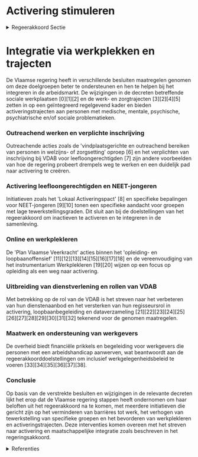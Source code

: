 # Activering stimuleren

<details>
        <summary>Regeerakkoord Sectie </summary>
        <p>1.3 Activering stimuleren We proberen zoveel als mogelijk in contact te komen met inactieven – al dan niet uitkerings-gerechtigd – die omwille van taal-, culturele, huishoudelijke en/of andere redenen zich niet op de arbeidsmarkt begeven. Met het oog op active-ring en op maatschappelijke integratie werken we de drempels weg die hen er van weerhouden aan het werk te gaan, en dit door het aanbieden van een realistisch loopbaanperspectief en het zicht-baar maken van hun competenties. Werk is dé sleutel tot integratie en participatie. Men bouwt een sociaal netwerk uit en levert een bijdrage aan de samenleving. We hebben ook bijzondere aandacht voor vrouwen met een migratieachtergrond, een groep van wie de tewerkstellingsgraad bijzonder laag is. De VDAB werkt hiervoor een aangepaste strategie uit. Ook andere vrouwen in een kwetsbare situatie worden in dit kader niet vergeten. De streefcijfers ondersteunen het diversiteits-beleid van de Vlaamse overheid. Waar nodig zullen bijkomende maatregelen genomen worden. De vele geslaagde voorbeelden van harmonieus samenleven (bv. op de werkvloer, in de vrijetijds-besteding, maar ook in dagdagelijkse zaken) willen we sterker onder de aandacht brengen. De Vlaamse overheid bundelt daarom goede praktijken en stelt deze ter beschikking van lokale besturen en middenveld. Versnippering in over-heidsondersteuning gaan we tegen, maar we geven kansen aan nieuwe veelbelovende initiatieven. We streven naar meetbare impact. </p>
        </details> 

# Integratie via werkplekken en trajecten
De Vlaamse regering heeft in verschillende besluiten maatregelen genomen om deze doelgroepen beter te ondersteunen en hen te helpen bij het integreren in de arbeidsmarkt. De wijzigingen in de decreten betreffende sociale werkplaatsen \[0\]\[1\]\[2\] en de werk- en zorgtrajecten \[3\]\[2\]\[4\]\[5\] zetten in op een geïntegreerd regelgevend kader en bieden activeringstrajecten aan personen met medische, mentale, psychische, psychiatrische en/of sociale problematieken.

### Outreachend werken en verplichte inschrijving
Outreachende acties zoals de 'vindplaatsgerichte en outreachend bereiken van personen in welzijns- of zorgsetting' oproep \[6\] en het verplichten van inschrijving bij VDAB voor leefloongerechtigden \[7\] zijn andere voorbeelden van hoe de regering probeert drempels weg te werken en een duidelijk pad naar activering te creëren.

### Activering leefloongerechtigden en NEET-jongeren
Initiatieven zoals het 'Lokaal Activeringspact' \[8\] en specifieke bepalingen voor NEET-jongeren \[9\]\[10\] tonen een specifieke aandacht voor groepen met lage tewerkstellingsgraden. Dit sluit aan bij de doelstellingen van het regeerakkoord om inactieven te activeren en te integreren in de samenleving.

### Online en werkplekleren
De 'Plan Vlaamse Veerkracht' acties binnen het 'opleiding- en loopbaanoffensief' \[11\]\[12\]\[13\]\[14\]\[15\]\[16\]\[17\]\[18\] en de vereenvoudiging van het instrumentarium Werkplekleren \[19\]\[20\] wijzen op een focus op opleiding als een weg naar activering.

### Uitbreiding van dienstverlening en rollen van VDAB
Met betrekking op de rol van de VDAB is het streven naar het verbeteren van hun dienstenaanbod en het versterken van hun regisseursrol in activering, loopbaanbegeleiding en dataverzameling \[21\]\[22\]\[23\]\[24\]\[25\]\[26\]\[27\]\[28\]\[29\]\[30\]\[31\]\[32\] tekenend voor de genomen maatregelen.

### Maatwerk en ondersteuning van werkgevers
De overheid biedt financiële prikkels en begeleiding voor werkgevers die personen met een arbeidshandicap aanwerven, wat beantwoordt aan de regeerakkoorddoelstellingen om inclusief werkgelegenheidsbeleid te voeren \[33\]\[34\]\[35\]\[36\]\[37\]\[38\].

### Conclusie
Op basis van de verstrekte besluiten en wijzigingen in de relevante decreten lijkt het erop dat de Vlaamse regering stappen heeft ondernomen om haar beloften uit het regeerakkoord na te komen, met meerdere initiatieven die gericht zijn op het verminderen van barrières tot werk, het verhogen van tewerkstelling van specifieke groepen en het bevorderen van werkplekleren en activeringstrajecten. Deze interventies komen overeen met het streven naar activering en maatschappelijke integratie zoals beschreven in het regeringsakkoord.

<details>
        <summary> Referenties</summary>
        **[\[0\]](https://beslissingenvlaamseregering.vlaanderen.be/?search=Wijziging%20uitvoeringsbesluiten%20decreet%20over%20sociale%20werkplaatsen%20en%20decreet%20over%20de%20werk-%20en%20zorgtrajecten%3A%20activeringstrajecten%20en%20arbeidsmatige%20activiteiten&dateOption=select&startDate=2021-01-08T09%3A00%3A00Z&endDate=2021-01-08T09%3A00%3A00Z)** : **(2021-01-08)** Wijziging uitvoeringsbesluiten decreet over sociale werkplaatsen en decreet over de werk- en zorgtrajecten: activeringstrajecten en arbeidsmatige activiteiten 

**[\[1\]](https://beslissingenvlaamseregering.vlaanderen.be/?search=Sociale%20economie%3A%20activeringstrajecten%20en%20arbeidsmatige%20activiteiten&dateOption=select&startDate=2020-10-16T07%3A00%3A00Z&endDate=2020-10-16T07%3A00%3A00Z)** : **(2020-10-16)** Sociale economie: activeringstrajecten en arbeidsmatige activiteiten 

**[\[2\]](https://beslissingenvlaamseregering.vlaanderen.be/?search=Wijziging%20uitvoeringsbesluit%20activeringstrajecten%20decreet%20W%C2%B2%20%28werk-%20en%20zorgtrajecten%29&dateOption=select&startDate=2021-07-09T08%3A00%3A00Z&endDate=2021-07-09T08%3A00%3A00Z)** : **(2021-07-09)** Wijziging uitvoeringsbesluit activeringstrajecten decreet W² (werk- en zorgtrajecten) 

**[\[3\]](https://beslissingenvlaamseregering.vlaanderen.be/?search=Wijziging%20uitvoeringsbesluit%20activeringstrajecten%20decreet%20W%C2%B2%20%28werk-%20en%20zorgtrajecten%29&dateOption=select&startDate=2021-04-23T08%3A00%3A00Z&endDate=2021-04-23T08%3A00%3A00Z)** : **(2021-04-23)** Wijziging uitvoeringsbesluit activeringstrajecten decreet W² (werk- en zorgtrajecten) 

**[\[4\]](https://beslissingenvlaamseregering.vlaanderen.be/?search=Decreet%20werk-%20en%20zorgtrajecten%3A%20uitvoeringsbesluit&dateOption=select&startDate=2022-11-18T09%3A00%3A00Z&endDate=2022-11-18T09%3A00%3A00Z)** : **(2022-11-18)** Decreet werk- en zorgtrajecten: uitvoeringsbesluit 

**[\[5\]](https://beslissingenvlaamseregering.vlaanderen.be/?search=Decreet%20met%20verbeteringen%20uitvoering%20werk-%20en%20zorgtrajecten&dateOption=select&startDate=2022-05-13T08%3A00%3A00Z&endDate=2022-05-13T08%3A00%3A00Z)** : **(2022-05-13)** Decreet met verbeteringen uitvoering werk- en zorgtrajecten 

**[\[6\]](https://beslissingenvlaamseregering.vlaanderen.be/?search=Oproep%20vindplaatsgericht%20en%20outreachend%20bereiken%20van%20personen%20in%20welzijns-%20of%20zorgsetting&dateOption=select&startDate=2023-11-17T09%3A00%3A00Z&endDate=2023-11-17T09%3A00%3A00Z)** : **(2023-11-17)** Oproep vindplaatsgericht en outreachend bereiken van personen in welzijns- of zorgsetting 

**[\[7\]](https://beslissingenvlaamseregering.vlaanderen.be/?search=Voorontwerp%20van%20decreet%20over%20activering%20leefloongerechtigden%20via%20verplichte%20inschrijving%20bij%20de%20Vlaamse%20Dienst%20voor%20Arbeidsbemiddeling%20en%20Beroepsopleiding%20%28VDAB%29&dateOption=select&startDate=2023-10-27T08%3A00%3A00Z&endDate=2023-10-27T08%3A00%3A00Z)** : **(2023-10-27)** Voorontwerp van decreet over activering leefloongerechtigden via verplichte inschrijving bij de Vlaamse Dienst voor Arbeidsbemiddeling en Beroepsopleiding (VDAB) 

**[\[8\]](https://beslissingenvlaamseregering.vlaanderen.be/?search=Oproep%20%E2%80%98Lokaal%20Activeringspact%E2%80%99%20leefloongerechtigden&dateOption=select&startDate=2023-07-14T08%3A00%3A00Z&endDate=2023-07-14T08%3A00%3A00Z)** : **(2023-07-14)** Oproep ‘Lokaal Activeringspact’ leefloongerechtigden 

**[\[9\]](https://beslissingenvlaamseregering.vlaanderen.be/?search=Wijzigingsbesluit%20organisatie%20arbeidsbemiddeling%20en%20beroepsopleiding%3A%20toevoeging%20NEET-jongeren%20als%20doelgroep%20VDAB%20activeringsregisseur&dateOption=select&startDate=2022-06-24T08%3A00%3A00Z&endDate=2022-06-24T08%3A00%3A00Z)** : **(2022-06-24)** Wijzigingsbesluit organisatie arbeidsbemiddeling en beroepsopleiding: toevoeging NEET-jongeren als doelgroep VDAB activeringsregisseur 

**[\[10\]]** : **(2020-07-10)**  

**[\[11\]](https://beslissingenvlaamseregering.vlaanderen.be/?search=Plan%20Vlaamse%20Veerkracht%3A%20Acties%20VDAB%20binnen%20de%20prioriteit%20%E2%80%98opleiding-%20en%20loopbaanoffensief%E2%80%99&dateOption=select&startDate=2021-07-09T08%3A00%3A00Z&endDate=2021-07-09T08%3A00%3A00Z)** : **(2021-07-09)** Plan Vlaamse Veerkracht: Acties VDAB binnen de prioriteit ‘opleiding- en loopbaanoffensief’ 

**[\[12\]](https://beslissingenvlaamseregering.vlaanderen.be/?search=Plan%20Vlaamse%20Veerkracht%3A%20competentiechecks%20voor%20werkenden&dateOption=select&startDate=2022-12-09T09%3A00%3A00Z&endDate=2022-12-09T09%3A00%3A00Z)** : **(2022-12-09)** Plan Vlaamse Veerkracht: competentiechecks voor werkenden 

**[\[13\]](https://beslissingenvlaamseregering.vlaanderen.be/?search=Plan%20Vlaamse%20Veerkracht%3A%20Subsidi%C3%ABring%20en%20ondersteuning%20van%20de%20lokale%20besturen%20in%20functie%20van%20het%20realiseren%20van%20samenwerkingsverbanden%20ge%C3%AFntegreerd%20breed%20onthaal%20in%20heel%20Vlaanderen%20en%20Brussel&dateOption=select&startDate=2021-07-16T06%3A00%3A00Z&endDate=2021-07-16T06%3A00%3A00Z)** : **(2021-07-16)** Plan Vlaamse Veerkracht: Subsidiëring en ondersteuning van de lokale besturen in functie van het realiseren van samenwerkingsverbanden geïntegreerd breed onthaal in heel Vlaanderen en Brussel 

**[\[14\]](https://beslissingenvlaamseregering.vlaanderen.be/?search=Duaal%20leren%3A%20overdracht%20personeelsleden%20VDAB%20naar%20het%20Departement%20Werk%20en%20Sociale%20Economie&dateOption=select&startDate=2021-11-12T09%3A00%3A00Z&endDate=2021-11-12T09%3A00%3A00Z)** : **(2021-11-12)** Duaal leren: overdracht personeelsleden VDAB naar het Departement Werk en Sociale Economie 

**[\[15\]](https://beslissingenvlaamseregering.vlaanderen.be/?search=Plan%20Vlaamse%20Veerkracht%3A%20Digitaliseringsprojecten%20inburgering&dateOption=select&startDate=2022-07-15T08%3A00%3A00Z&endDate=2022-07-15T08%3A00%3A00Z)** : **(2022-07-15)** Plan Vlaamse Veerkracht: Digitaliseringsprojecten inburgering 

**[\[16\]](https://beslissingenvlaamseregering.vlaanderen.be/?search=Wijziging%20VDAB-decreet%3B%20nieuwe%20loopbaanregisseursrol%20concretiseren&dateOption=select&startDate=2023-11-10T09%3A00%3A00Z&endDate=2023-11-10T09%3A00%3A00Z)** : **(2023-11-10)** Wijziging VDAB-decreet; nieuwe loopbaanregisseursrol concretiseren 

**[\[17\]](https://beslissingenvlaamseregering.vlaanderen.be/?search=Wijziging%20decreet%20over%20het%20stimuleren%2C%20co%C3%B6rdineren%20en%20subsidi%C3%ABren%20van%20tewerkstelling%20in%20de%20sportsector&dateOption=select&startDate=2023-11-23T16%3A00%3A00Z&endDate=2023-11-23T16%3A00%3A00Z)** : **(2023-11-23)** Wijziging decreet over het stimuleren, coördineren en subsidiëren van tewerkstelling in de sportsector 

**[\[18\]](https://beslissingenvlaamseregering.vlaanderen.be/?search=Plan%20Vlaamse%20Veerkracht%3A%20overheveling%20van%209%20miljoen%20euro%20uit%20actieplan%20E-leren%20naar%20opleidingsoffensief%20arbeidsmarkt%2C%20deelactie%20%27verbreding%20online%20leren%27&dateOption=select&startDate=2022-10-28T08%3A00%3A00Z&endDate=2022-10-28T08%3A00%3A00Z)** : **(2022-10-28)** Plan Vlaamse Veerkracht: overheveling van 9 miljoen euro uit actieplan E-leren naar opleidingsoffensief arbeidsmarkt, deelactie 'verbreding online leren' 

**[\[19\]](https://beslissingenvlaamseregering.vlaanderen.be/?search=Vereenvoudiging%20instrumentarium%20Werkplekleren%20&dateOption=select&startDate=2022-07-15T08%3A00%3A00Z&endDate=2022-07-15T08%3A00%3A00Z)** : **(2022-07-15)** Vereenvoudiging instrumentarium Werkplekleren  

**[\[20\]](https://beslissingenvlaamseregering.vlaanderen.be/?search=Vereenvoudiging%20instrumentarium%20Werkplekleren%20&dateOption=select&startDate=2022-10-28T08%3A00%3A00Z&endDate=2022-10-28T08%3A00%3A00Z)** : **(2022-10-28)** Vereenvoudiging instrumentarium Werkplekleren  

**[\[21\]](https://beslissingenvlaamseregering.vlaanderen.be/?search=Wijziging%20oprichtingsdecreet%20VDAB%20wat%20betreft%20activerings-%2C%20loopbaan-%20en%20dataregie&dateOption=select&startDate=2020-04-24T08%3A00%3A00Z&endDate=2020-04-24T08%3A00%3A00Z)** : **(2020-04-24)** Wijziging oprichtingsdecreet VDAB wat betreft activerings-, loopbaan- en dataregie 

**[\[22\]](https://beslissingenvlaamseregering.vlaanderen.be/?search=Wijziging%20oprichtingsdecreet%20VDAB%20wat%20betreft%20activerings-%2C%20loopbaan-%20en%20dataregie&dateOption=select&startDate=2020-01-17T09%3A00%3A00Z&endDate=2020-01-17T09%3A00%3A00Z)** : **(2020-01-17)** Wijziging oprichtingsdecreet VDAB wat betreft activerings-, loopbaan- en dataregie 

**[\[23\]](https://beslissingenvlaamseregering.vlaanderen.be/?search=Wijziging%20oprichtingsdecreet%20VDAB%20wat%20betreft%20activerings-%2C%20loopbaan-%20en%20dataregie&dateOption=select&startDate=2020-05-29T08%3A00%3A00Z&endDate=2020-05-29T08%3A00%3A00Z)** : **(2020-05-29)** Wijziging oprichtingsdecreet VDAB wat betreft activerings-, loopbaan- en dataregie 

**[\[24\]](https://beslissingenvlaamseregering.vlaanderen.be/?search=Wijzigingsbesluit%20organisatie%20arbeidsbemiddeling%20en%20beroepsopleiding%3A%20toevoeging%20NEET-jongeren%20als%20doelgroep%20VDAB&dateOption=select&startDate=2022-09-30T09%3A30%3A00Z&endDate=2022-09-30T09%3A30%3A00Z)** : **(2022-09-30)** Wijzigingsbesluit organisatie arbeidsbemiddeling en beroepsopleiding: toevoeging NEET-jongeren als doelgroep VDAB 

**[\[25\]](https://beslissingenvlaamseregering.vlaanderen.be/?search=Verdiepingsdecreet%20Vlaamse%20Dienst%20voor%20Arbeidsbemiddeling%20en%20Beroepsopleiding%20%28VDAB%29&dateOption=select&startDate=2021-11-19T09%3A00%3A00Z&endDate=2021-11-19T09%3A00%3A00Z)** : **(2021-11-19)** Verdiepingsdecreet Vlaamse Dienst voor Arbeidsbemiddeling en Beroepsopleiding (VDAB) 

**[\[26\]](https://beslissingenvlaamseregering.vlaanderen.be/?search=Verdiepingsdecreet%20Vlaamse%20Dienst%20voor%20Arbeidsbemiddeling%20en%20Beroepsopleiding%20%28VDAB%29&dateOption=select&startDate=2021-06-18T08%3A00%3A00Z&endDate=2021-06-18T08%3A00%3A00Z)** : **(2021-06-18)** Verdiepingsdecreet Vlaamse Dienst voor Arbeidsbemiddeling en Beroepsopleiding (VDAB) 

**[\[27\]](https://beslissingenvlaamseregering.vlaanderen.be/?search=Verhoging%20aanbod%20online%20cursussen%20van%20de%20Vlaamse%20Dienst%20voor%20Arbeidsbemiddeling%20en%20Beroepsopleiding%20%28VDAB%29&dateOption=select&startDate=2020-05-15T08%3A00%3A00Z&endDate=2020-05-15T08%3A00%3A00Z)** : **(2020-05-15)** Verhoging aanbod online cursussen van de Vlaamse Dienst voor Arbeidsbemiddeling en Beroepsopleiding (VDAB) 

**[\[28\]](https://beslissingenvlaamseregering.vlaanderen.be/?search=Regeling%20leerjobs%3A%20een%20begeleid%20ervaringstraject%20in%20een%20onderneming%20gericht%20op%20het%20verwerven%20van%20de%20competenties%20van%20een%20beroepskwalificatie&dateOption=select&startDate=2023-09-08T08%3A00%3A00Z&endDate=2023-09-08T08%3A00%3A00Z)** : **(2023-09-08)** Regeling leerjobs: een begeleid ervaringstraject in een onderneming gericht op het verwerven van de competenties van een beroepskwalificatie 

**[\[29\]](https://beslissingenvlaamseregering.vlaanderen.be/?search=Samenwerking%20VDAB%20%E2%80%93%20RIZIV%3A%20buiten%20besparing%20houden%20van%20extra%20personeelsleden&dateOption=select&startDate=2023-02-03T09%3A00%3A00Z&endDate=2023-02-03T09%3A00%3A00Z)** : **(2023-02-03)** Samenwerking VDAB – RIZIV: buiten besparing houden van extra personeelsleden 

**[\[30\]](https://beslissingenvlaamseregering.vlaanderen.be/?search=Decreet%20met%20verbeteringen%20uitvoering%20werk-%20en%20zorgtrajecten&dateOption=select&startDate=2022-03-18T09%3A00%3A00Z&endDate=2022-03-18T09%3A00%3A00Z)** : **(2022-03-18)** Decreet met verbeteringen uitvoering werk- en zorgtrajecten 

**[\[31\]](https://beslissingenvlaamseregering.vlaanderen.be/?search=Maatregelen%20VDAB%20naar%20aanleiding%20van%20de%20Oekra%C3%AFne-crisis%20voor%202022&dateOption=select&startDate=2022-05-20T08%3A00%3A00Z&endDate=2022-05-20T08%3A00%3A00Z)** : **(2022-05-20)** Maatregelen VDAB naar aanleiding van de Oekraïne-crisis voor 2022 

**[\[32\]](https://beslissingenvlaamseregering.vlaanderen.be/?search=Verlenging%20subsidieoproepen%20werkbaarheidscheque%20en%20verhoging%20KMO-portefeuille%20voor%20het%20jaar%202024&dateOption=select&startDate=2023-12-15T09%3A00%3A00Z&endDate=2023-12-15T09%3A00%3A00Z)** : **(2023-12-15)** Verlenging subsidieoproepen werkbaarheidscheque en verhoging KMO-portefeuille voor het jaar 2024 

**[\[33\]](https://beslissingenvlaamseregering.vlaanderen.be/?search=Decreet%20Maatwerk%20bij%20individuele%20inschakeling&dateOption=select&startDate=2021-11-12T09%3A00%3A00Z&endDate=2021-11-12T09%3A00%3A00Z)** : **(2021-11-12)** Decreet Maatwerk bij individuele inschakeling 

**[\[34\]](https://beslissingenvlaamseregering.vlaanderen.be/?search=Plan%20Vlaamse%20Veerkracht%3A%20dossier%20128&dateOption=select&startDate=2021-05-07T08%3A00%3A00Z&endDate=2021-05-07T08%3A00%3A00Z)** : **(2021-05-07)** Plan Vlaamse Veerkracht: dossier 128 

**[\[35\]](https://beslissingenvlaamseregering.vlaanderen.be/?search=Decreet%20Maatwerk%20bij%20individuele%20inschakeling&dateOption=select&startDate=2021-07-02T08%3A00%3A00Z&endDate=2021-07-02T08%3A00%3A00Z)** : **(2021-07-02)** Decreet Maatwerk bij individuele inschakeling 

**[\[36\]](https://beslissingenvlaamseregering.vlaanderen.be/?search=Decreet%20met%20verbeteringen%20uitvoering%20werk-%20en%20zorgtrajecten&dateOption=select&startDate=2022-01-21T09%3A00%3A00Z&endDate=2022-01-21T09%3A00%3A00Z)** : **(2022-01-21)** Decreet met verbeteringen uitvoering werk- en zorgtrajecten 

**[\[37\]]** : **(2020-07-17)**  

**[\[38\]](https://beslissingenvlaamseregering.vlaanderen.be/?search=Verdiepingsdecreet%20Vlaamse%20Dienst%20voor%20Arbeidsbemiddeling%20en%20Beroepsopleiding%20%28VDAB%29&dateOption=select&startDate=2021-09-17T08%3A00%3A00Z&endDate=2021-09-17T08%3A00%3A00Z)** : **(2021-09-17)** Verdiepingsdecreet Vlaamse Dienst voor Arbeidsbemiddeling en Beroepsopleiding (VDAB) 
        </details> 

